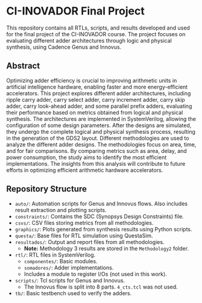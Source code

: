 # CI-INOVADOR Final Project

This repository contains all RTLs, scripts, and results developed and used for the final project of the CI-INOVADOR course. The project focuses on evaluating different adder architectures through logic and physical synthesis, using Cadence Genus and Innovus.

## Abstract

Optimizing adder efficiency is crucial to improving arithmetic units in artificial intelligence hardware, enabling faster and more energy-efficient accelerators. This project explores different adder architectures, including ripple carry adder, carry select adder, carry increment adder, carry skip adder, carry look-ahead adder, and some parallel prefix adders, evaluating their performance based on metrics obtained from logical and physical synthesis. The architectures are implemented in SystemVerilog, allowing the configuration of some design parameters. After the designs are simulated, they undergo the complete logical and physical synthesis process, resulting in the generation of the GDS2 layout. Different methodologies are used to analyze the different adder designs. The methodologies focus on area, time, and for fair comparisons. By comparing metrics such as area, delay, and power consumption, the study aims to identify the most efficient implementations. The insights from this analysis will contribute to future efforts in optimizing efficient arithmetic hardware accelerators.

## Repository Structure

- `auto/`: Automation scripts for Genus and Innovus flows. Also includes result extraction and plotting scripts.
- `constraints/`: Contains the SDC (Synopsys Design Constraints) file.
- `csvs/`: CSV files storing metrics from all methodologies.
- `graphics/`: Plots generated from synthesis results using Python scripts.
- `questa/`: Base files for RTL simulation using QuestaSim.
- `resultados/`: Output and report files from all methodologies.
  - **Note:** Methodology 3 results are stored in the `Methodology2` folder.
- `rtl/`: RTL files in SystemVerilog.
  - `componentes/`: Basic modules.
  - `somadores/`: Adder implementations.
  - Includes a module to register I/Os (not used in this work).
- `scripts/`: Tcl scripts for Genus and Innovus.
  - The Innovus flow is split into 8 parts. `4_cts.tcl` was not used.
- `tb/`: Basic testbench used to verify the adders.